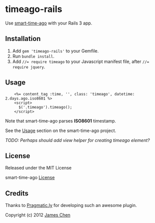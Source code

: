 timeago-rails
=============

Use [smart-time-ago](http://pragmaticly.github.com/smart-time-ago/) with your Rails 3 app.

Installation
------------

1. Add `gem 'timeago-rails'` to your Gemfile.
1. Run `bundle install`.
1. Add `//= require timeago` to your Javascript manifest file, after `//= require jquery`.

Usage
-----

````
    <%= content_tag :time, '', class: 'timeago', datetime: 2.days.ago.iso8601 %>
    <script>
      $('.timeago').timeago();
    </script>
````

Note that smart-time-ago parses **ISO8601** timestamp.

See the [Usage](https://github.com/pragmaticly/smart-time-ago#usage) section on the smart-time-ago project.

*TODO: Perhaps should add view helper for creating timeago element?*

License
---------

Released under the MIT License

smart-time-ago [License](https://github.com/pragmaticly/smart-time-ago/blob/master/LICENSE)

Credits
-------

Thanks to [Pragmatic.ly](http://pragmatic.ly) for developing such an awesome plugin.

Copyright (c) 2012 [James Chen](http://ashchan.com/)

